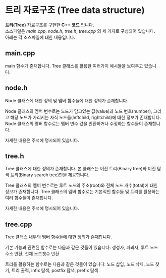 트리 자료구조
(Tree data structure)
======================
  
__트리(Tree)__ 자료구조를 구현한 __C++ 코드__ 입니다.  
소스파일은 _main.cpp_, _node.h_, _tree.h_, _tree.cpp_ 의 세 가지로 구성되어 있습니다.  
아래는 각 소스파일에 대한 내용입니다.  
  
  
  
main.cpp  
--------------------
main 함수가 존재합니다. Tree 클래스를 활용한 여러가지 예시들을 보여주고 있습니다.
  
  

node.h 
------------------- 
Node 클래스에 대한 정의 및 멤버 함수들에 대한 정의가 존재합니다. 
 
Node 클래스의 멤버 변수로는 노드가 담고있는 값(value)과 노드 번호(number), 그리고 해당 노드가 가리키는 자식 노드들(leftchild, rightchild)에 대한 정보가 존재합니다. 
Node 클래스의 멤버 함수로는 멤버 변수 값을 반환하거나 수정하는 함수들이 존재합니다. 
 
자세한 내용은 주석에 명시되어 있습니다. 
 
 
 
tree.h
-------------------
Tree 클래스에 대한 정의가 존재합니다. 
본 클래스는 이진 트리(Binary tree)와 이진 탐색 트리(Binary search tree)만을 제공합니다. 
  
Tree 클래스의 멤버 변수로는 루트 노드의 주소(root)와 전체 노드 개수(total)에 대한 정보가 존재합니다. 
Tree 클래스의 멤버 함수로는 기본적인 함수들 및 트리를 활용하는 여러 함수들이 존재합니다. 
 
자세한 내용은 주석에 명시되어 있습니다. 
  
  
  
tree.cpp
-------------------
Tree 클래스 내부의 멤버 함수들에 대한 정의가 존재합니다. 
 
기본 기능과 관련된 함수로는 다음과 같은 것들이 있습니다: 
생성자, 파괴자, 루트 노드 주소 반환, 전체 노드갯수 반환
 
트리를 활용하는 함수로는 다음과 같은 것들이 있습니다: 
노드 삽입, 노드 삭제, 노드 찾기, 트리 출력, infix 탐색, postfix 탐색, prefix 탐색 
 
 